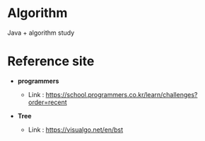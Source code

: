 # Algorithm
Java + algorithm study

# Reference site
* **programmers**
    *  Link : https://school.programmers.co.kr/learn/challenges?order=recent

* **Tree**
    * Link : https://visualgo.net/en/bst
    